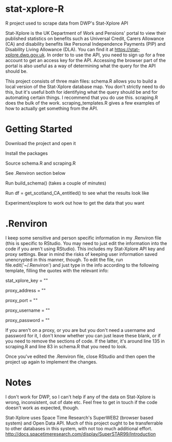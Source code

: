 # stat-xplore-R
R project used to scrape data from DWP's Stat-Xplore API

Stat-Xplore is the UK Department of Work and Pensions' portal to view their published statistics on benefits such as Universal Credit, Carers Allowance (CA) and disability benefits like Personal Independence Payments (PIP) and Disability Living Allowance (DLA). You can find it at https://stat-xplore.dwp.gov.uk. In order to to use the API, you need to sign up for a free account to get an access key for the API. Accessing the browser part of the portal is also useful as a way of determining what the query for the API should be.

This project consists of three main files:
schema.R allows you to build a local version of the Stat-Xplore database map. You don't strictly need to do this, but it's useful both for identifying what the query should be and for automating certain things. I recommend that you do use this.
scraping.R does the bulk of the work.
scraping_templates.R gives a few examples of how to actually get something from the API.

# Getting Started
Download the project and open it
  
Install the packages
  
Source schema.R and scraping.R
  
See .Renviron section below
  
Run build_schema() (takes a couple of minutes)
  
Run df = get_scotland_CA_entitled() to see what the results look like
  
Experiment/explore to work out how to get the data that you want

# .Renviron
I keep some sensitive and person specific information in my .Renviron file (this is specific to RStudio. You may need to just edit the information into the code if you aren't using RStudio). This includes my Stat-Xplore API key and proxy settings. Bear in mind the risks of keeping user information saved unencrypted in this manner, though. To edit the file, run file.edit('~/.Renviron') and just type in the info according to the following template, filling the quotes with the relevant info:

stat_xplore_key = ""

proxy_address = ""

proxy_port = ""

proxy_username = ""

proxy_password = ""

If you aren't on a proxy, or you are but you don't need a username and password for it, I don't know whether you can just leave these blank, or if you need to remove the sections of code. If the latter, it's around line 135 in scraping.R and line 83 in schema.R that you need to look.

Once you've edited the .Renviron file, close RStudio and then open the project up again to implement the changes.

# Notes
I don't work for DWP, so I can't help if any of the data on Stat-Xplore is wrong, inconsistent, out of date etc. Feel free to get in touch if the code doesn't work as expected, though.

Stat-Xplore uses Space Time Research's SuperWEB2 (browser based system) and Open Data API. Much of this project ought to be transferrable to other databases in this system, with not too much additional effort. http://docs.spacetimeresearch.com/display/SuperSTAR99/Introduction
